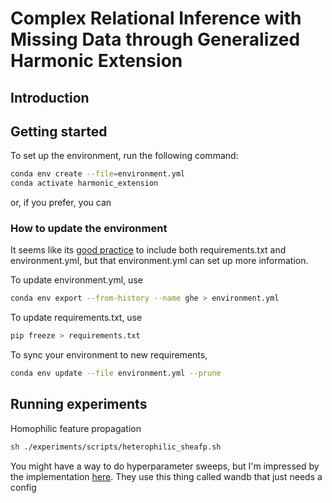 # Complex Relational Inference with Missing Data through Generalized Harmonic Extension

## Introduction

## Getting started
To set up the environment, run the following command:

```bash
conda env create --file=environment.yml
conda activate harmonic_extension
```

or, if you prefer, you can 

### How to update the environment

It seems like its [good practice](https://stackoverflow.com/questions/48787250/set-up-virtualenv-using-a-requirements-txt-generated-by-conda) to include both requirements.txt and environment.yml, but that environment.yml can set up more information.

To update environment.yml, use
```bash
conda env export --from-history --name ghe > environment.yml
```

To update requirements.txt, use 
```bash 
pip freeze > requirements.txt
```

To sync your environment to new requirements, 

```bash 
conda env update --file environment.yml --prune
```

## Running experiments

Homophilic feature propagation
```bash
sh ./experiments/scripts/heterophilic_sheafp.sh
```

You might have a way to do hyperparameter sweeps, but I'm impressed by the implementation [here](https://github.com/twitter-research/neural-sheaf-diffusion). They use this thing called wandb that just needs a config 





